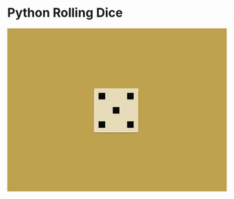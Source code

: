 # Python Rolling Dice

![Dice](https://github.com/madeinouweland/python-dice/blob/main/preview.gif)
